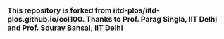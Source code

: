 ### This repository is forked from iitd-plos/iitd-plos.github.io/col100. Thanks to Prof. Parag Singla, IIT Delhi and Prof. Sourav Bansal, IIT Delhi
